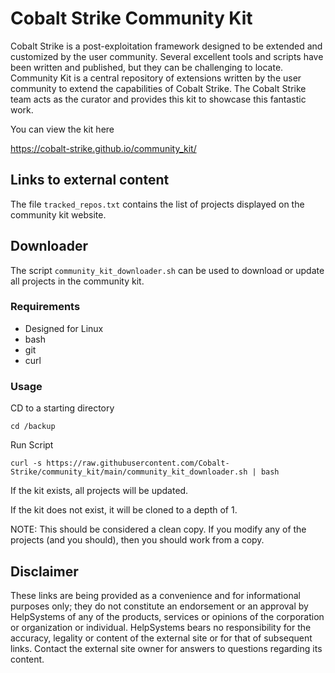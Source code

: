 # Cobalt Strike Community Kit

Cobalt Strike is a post-exploitation framework designed to be extended and customized by the user community. Several excellent tools and scripts have been written and published, but they can be challenging to locate. Community Kit is a central repository of extensions written by the user community to extend the capabilities of Cobalt Strike. The Cobalt Strike team acts as the curator and provides this kit to showcase this fantastic work. 

You can view the kit here

https://cobalt-strike.github.io/community_kit/

## Links to external content

The file `tracked_repos.txt` contains the list of projects displayed on the community kit website.

## Downloader

The script `community_kit_downloader.sh` can be used to download or update all projects in the community kit.

### Requirements

- Designed for Linux
- bash
- git
- curl

### Usage

CD to a starting directory 

```
cd /backup
```

Run Script

```
curl -s https://raw.githubusercontent.com/Cobalt-Strike/community_kit/main/community_kit_downloader.sh | bash
```

If the kit exists, all projects will be updated.

If the kit does not exist, it will be cloned to a depth of 1.

NOTE: This should be considered a clean copy. If you modify any of the projects (and you should), then you should work from a copy.

## Disclaimer

These links are being provided as a convenience and for informational purposes only; they do not constitute an endorsement or an approval by HelpSystems of any of the products, services or opinions of the corporation or organization or individual. HelpSystems bears no responsibility for the accuracy, legality or content of the external site or for that of subsequent links. Contact the external site owner for answers to questions regarding its content.
